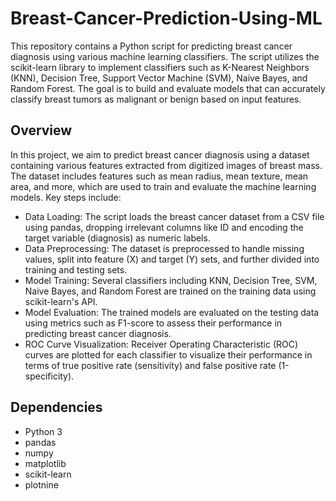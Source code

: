 # Breast-Cancer-Prediction-Using-ML

This repository contains a Python script for predicting breast cancer diagnosis using various machine learning classifiers. The script utilizes the scikit-learn library to implement classifiers such as K-Nearest Neighbors (KNN), Decision Tree, Support Vector Machine (SVM), Naive Bayes, and Random Forest. The goal is to build and evaluate models that can accurately classify breast tumors as malignant or benign based on input features.

## Overview

In this project, we aim to predict breast cancer diagnosis using a dataset containing various features extracted from digitized images of breast mass. The dataset includes features such as mean radius, mean texture, mean area, and more, which are used to train and evaluate the machine learning models. Key steps include:

- Data Loading: The script loads the breast cancer dataset from a CSV file using pandas, dropping irrelevant columns like ID and encoding the target variable (diagnosis) as numeric labels.
- Data Preprocessing: The dataset is preprocessed to handle missing values, split into feature (X) and target (Y) sets, and further divided into training and testing sets.
- Model Training: Several classifiers including KNN, Decision Tree, SVM, Naive Bayes, and Random Forest are trained on the training data using scikit-learn's API.
- Model Evaluation: The trained models are evaluated on the testing data using metrics such as F1-score to assess their performance in predicting breast cancer diagnosis.
- ROC Curve Visualization: Receiver Operating Characteristic (ROC) curves are plotted for each classifier to visualize their performance in terms of true positive rate (sensitivity) and false positive rate (1-specificity).

## Dependencies

- Python 3
- pandas
- numpy
- matplotlib
- scikit-learn
- plotnine

